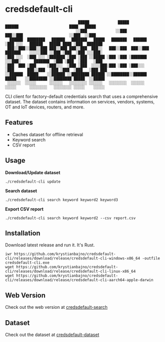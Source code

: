 # credsdefault-cli
```
                                 █████             █████             ██████                       ████   █████   
                                ░░███             ░░███             ███░░███                     ░░███  ░░███    
  ██████  ████████   ██████   ███████   █████   ███████   ██████   ░███ ░░░   ██████   █████ ████ ░███  ███████  
 ███░░███░░███░░███ ███░░███ ███░░███  ███░░   ███░░███  ███░░███ ███████    ░░░░░███ ░░███ ░███  ░███ ░░░███░   
░███ ░░░  ░███ ░░░ ░███████ ░███ ░███ ░░█████ ░███ ░███ ░███████ ░░░███░      ███████  ░███ ░███  ░███   ░███    
░███  ███ ░███     ░███░░░  ░███ ░███  ░░░░███░███ ░███ ░███░░░    ░███      ███░░███  ░███ ░███  ░███   ░███ ███
░░██████  █████    ░░██████ ░░████████ ██████ ░░████████░░██████   █████    ░░████████ ░░████████ █████  ░░█████ 
 ░░░░░░  ░░░░░      ░░░░░░   ░░░░░░░░ ░░░░░░   ░░░░░░░░  ░░░░░░   ░░░░░      ░░░░░░░░   ░░░░░░░░ ░░░░░    ░░░░░
```

CLI client for factory-default credentials search that uses a comprehensive dataset. The dataset contains information on services, vendors, systems, OT and IoT devices, routers, and more.

## Features
- Caches dataset for offline retrieval
- Keyword search
- CSV report

## Usage
**Download/Update dataset**
```
./credsdefault-cli update
```

**Search dataset**
```
./credsdefault-cli search keyword keyword2 keyword3
```

**Export CSV report**
```
./credsdefault-cli search keyword keyword2 --csv report.csv
```

## Installation
Download latest release and run it. It's Rust.

```
iwr https://github.com/krystianbajno/credsdefault-cli/releases/download/release/credsdefault-cli-windows-x86_64 -outfile credsdefault-cli.exe
wget https://github.com/krystianbajno/credsdefault-cli/releases/download/release/credsdefault-cli-linux-x86_64
wget https://github.com/krystianbajno/credsdefault-cli/releases/download/release/credsdefault-cli-aarch64-apple-darwin
```

## Web Version
Check out the web version at [credsdefault-search](https://github.com/krystianbajno/credsdefault-search)

## Dataset
Check out the dataset at [credsdefault-dataset](https://github.com/krystianbajno/credsdefault-dataset)
